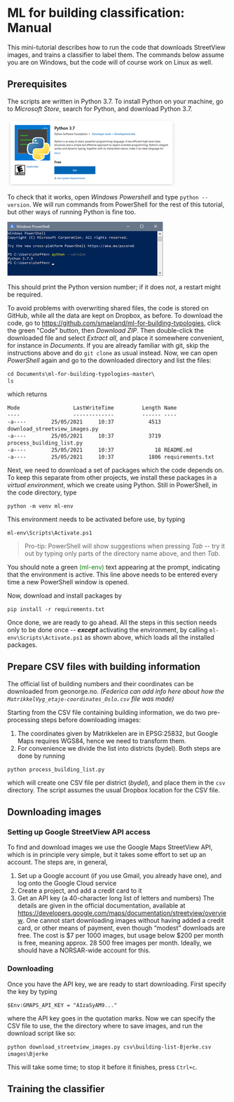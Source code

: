 
# ML for building classification: Manual

This mini-tutorial describes how to run the code that downloads StreetView
images, and trains a classifier to label them. The commands below assume you are
on Windows, but the code will of course work on Linux as well.

## Prerequisites 

The scripts are written in Python 3.7. To install Python on your machine, go to
_Microsoft Store_, search for Python, and download Python 3.7.

![image](figures/ms-store-python.png)

To check that it works, open _Windows Powershell_ and type `python --version`. We
will run commands from PowerShell for the rest of this tutorial, but other ways
of running Python is fine too.

![image](figures/powershell.png)

This should print the Python version number; if it does _not_, a restart might be
required. 

To avoid problems with overwriting shared files, the code is stored on GitHub,
while all the data are kept on Dropbox, as before. To download the code,
go to https://github.com/smaeland/ml-for-building-typologies, click the green
"Code" button, then _Download ZIP_. Then double-click the downloaded file and
select _Extract all_, and place it somewhere convenient, for instance in
_Documents_. If you are already familiar with git, skip the instructions above
and do `git clone` as usual instead. 
Now, we can open _PowerShell_ again and go to the downloaded directory and list
the files:
```
cd Documents\ml-for-building-typologies-master\
ls
```
which returns
```
Mode                 LastWriteTime         Length Name
----                 -------------         ------ ----
-a----        25/05/2021     10:37           4513 download_streetview_images.py
-a----        25/05/2021     10:37           3719 process_building_list.py
-a----        25/05/2021     10:37             18 README.md
-a----        25/05/2021     10:37           1806 requirements.txt 
```

Next, we need to download a set of packages which the code depends on. To keep
this separate from other projects, we install these packages in a _virtual
environment_, which we create using Python. Still in PowerShell, in the code
directory, type
```
python -m venv ml-env
```
This environment needs to be activated before use, by typing
```
ml-env\Scripts\Activate.ps1
```

> Pro-tip: PowerShell will show suggestions when pressing _Tab_ -- try it out by
> typing only parts of the directory name above, and then _Tab_.

You should note a green <span style="color:green">(ml-env)</span> text
appearing at the prompt, indicating that the environment is active. This line
above needs to be entered every time a new PowerShell window is opened.

Now, download and install packages by 
```
pip install -r requirements.txt
```
Once done, we are ready to go ahead. All the steps in this section needs only
to be done once -- _**except**_ activating the environment, by calling
`ml-env\Scripts\Activate.ps1` as shown above, which loads all the installed
packages. 

## Prepare CSV files with building information

The official list of building numbers and their coordinates can be downloaded
from geonorge.no. 
_(Federica can add info here about how the `MatrikkelVyg_etaje-coordinates_Oslo.csv`
file was made)_

Starting from the CSV file containing building information, we do two
pre-processing steps before downloading images:
 1. The coordinates given by Matrikkelen are in EPSG:25832, but Google Maps
    requires WGS84, hence we need to transform them.
 2. For convenience we divide the list into districts (bydel). 
    Both steps are done by running 
```
python process_building_list.py
```
which will create one CSV file per district (_bydel_), and place them in the
`csv` directory. The script assumes the usual Dropbox location for the CSV file.

## Downloading images

### Setting up Google StreetView API access

To find and download images we use the Google Maps StreetView API, which is in
principle very simple, but it takes some effort to set up an account. The steps
are, in general,
 1. Set up a Google account (if you use Gmail, you already have one), and log
    onto the Google Cloud service 
 2. Create a project, and add a credit card to it 
 3. Get an API key (a 40-character long list of letters and numbers)
The details are given in the official documentation, available at
https://developers.google.com/maps/documentation/streetview/overview. One
cannot start downloading images without having added a credit card, or other
means of payment, even though “modest” downloads are free. The cost is $7 per
1000 images, but usage below $200 per month is free, meaning approx. 28 500
free images per month. Ideally, we should have a NORSAR-wide account for this.

### Downloading

Once you have the API key, we are ready to start downloading. First specify
the key by typing
```
$Env:GMAPS_API_KEY = "AIzaSyAM9..."
```
where the API key goes in the quotation marks. Now we can specify the CSV file
to use, the the directory where to save images, and run the download script
like so:
```
python download_streetview_images.py csv\building-list-Bjerke.csv images\Bjerke
```
This will take some time; to stop it before it finishes, press `Ctrl+c`.


## Training the classifier
